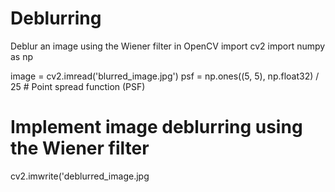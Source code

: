 # Deblurring
Deblur an image using the Wiener filter in OpenCV
import cv2
import numpy as np

image = cv2.imread('blurred_image.jpg')
psf = np.ones((5, 5), np.float32) / 25  # Point spread function (PSF)

# Implement image deblurring using the Wiener filter

cv2.imwrite('deblurred_image.jpg
